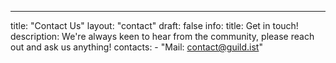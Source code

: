 ---
title: "Contact Us"
layout: "contact"
draft: false
info: 
  title: Get in touch!
  description: We're always keen to hear from the community, please reach out and ask us anything!
  contacts: 
    - "Mail: [contact@guild.ist](mailto:contact@guild.ist)"    
